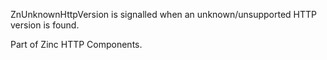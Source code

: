 ZnUnknownHttpVersion is signalled when an unknown/unsupported HTTP version is found.Part of Zinc HTTP Components. 